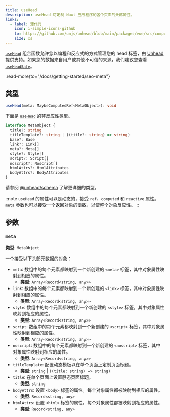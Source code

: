 ```yaml
---
title: useHead
description: useHead 可定制 Nuxt 应用程序的各个页面的头部属性。
links:
  - label: 源代码
    icon: i-simple-icons-github
    to: https://github.com/unjs/unhead/blob/main/packages/vue/src/composables/useHead.ts
    size: xs
---
```


[`useHead`](/docs/api/composables/use-head) 组合函数允许您以编程和反应式的方式管理您的 head 标签，由 [Unhead](https://unhead.unjs.io) 提供支持。如果您的数据来自用户或其他不可信的来源，我们建议您查看 [`useHeadSafe`](/docs/api/composables/use-head-safe)。

:read-more{to="/docs/getting-started/seo-meta"}

## 类型

```ts
useHead(meta: MaybeComputedRef<MetaObject>): void
```

下面是 [`useHead`](/docs/api/composables/use-head) 的非反应性类型。

```ts
interface MetaObject {
  title?: string
  titleTemplate?: string | ((title?: string) => string)
  base?: Base
  link?: Link[]
  meta?: Meta[]
  style?: Style[]
  script?: Script[]
  noscript?: Noscript[]
  htmlAttrs?: HtmlAttributes
  bodyAttrs?: BodyAttributes
}
```

请参阅 [@unhead/schema](https://github.com/unjs/unhead/blob/main/packages/schema/src/schema.ts) 了解更详细的类型。

::note
`useHead` 的属性可以是动态的，接受 `ref`、`computed` 和 `reactive` 属性。`meta` 参数也可以接受一个返回对象的函数，以使整个对象反应性。
::

## 参数

### `meta`

**类型**: `MetaObject`

一个接受以下头部元数据的对象：

- `meta`: 数组中的每个元素都映射到一个新创建的 `<meta>` 标签，其中对象属性映射到相应的属性。
  - **类型**: `Array<Record<string, any>>`
- `link`: 数组中的每个元素都映射到一个新创建的 `<link>` 标签，其中对象属性映射到相应的属性。
  - **类型**: `Array<Record<string, any>>`
- `style`: 数组中的每个元素都映射到一个新创建的 `<style>` 标签，其中对象属性映射到相应的属性。
  - **类型**: `Array<Record<string, any>>`
- `script`: 数组中的每个元素都映射到一个新创建的 `<script>` 标签，其中对象属性映射到相应的属性。
  - **类型**: `Array<Record<string, any>>`
- `noscript`: 数组中的每个元素都映射到一个新创建的 `<noscript>` 标签，其中对象属性映射到相应的属性。
  - **类型**: `Array<Record<string, any>>`
- `titleTemplate`: 配置动态模板以在单个页面上定制页面标题。
  - **类型**: `string` | `((title: string) => string)`
- `title`: 在单个页面上设置静态页面标题。
  - **类型**: `string`
- `bodyAttrs`: 设置 `<body>` 标签的属性。每个对象属性都被映射到相应的属性。
  - **类型**: `Record<string, any>`
- `htmlAttrs`: 设置 `<html>` 标签的属性。每个对象属性都被映射到相应的属性。
  - **类型**: `Record<string, any>`

